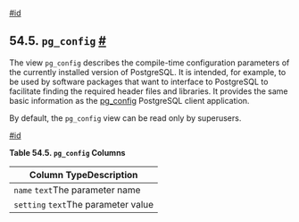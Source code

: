 [#id](#VIEW-PG-CONFIG)

## 54.5. `pg_config` [#](#VIEW-PG-CONFIG)



The view `pg_config` describes the compile-time configuration parameters of the currently installed version of PostgreSQL. It is intended, for example, to be used by software packages that want to interface to PostgreSQL to facilitate finding the required header files and libraries. It provides the same basic information as the [pg\_config](app-pgconfig) PostgreSQL client application.

By default, the `pg_config` view can be read only by superusers.

[#id](#id-1.10.5.9.5)

**Table 54.5. `pg_config` Columns**

| Column TypeDescription              |
| ----------------------------------- |
| `name` `text`The parameter name     |
| `setting` `text`The parameter value |